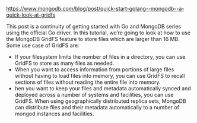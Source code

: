 https://www.mongodb.com/blog/post/quick-start-golang--mongodb--a-quick-look-at-gridfs

This post is a continuity of getting started with Go and MongoDB series using the official Go driver. In this tutorial, we’re going to look at how to use the MongoDB GridFS feature to store files which are larger than 16 MB. Some use case of GridFS are:

- If your filesystem limits the number of files in a directory, you can use GridFS to store as many files as needed.
- When you want to access information from portions of large files without having to load files into memory, you can use GridFS to recall sections of files without reading the entire file into memory.
- hen you want to keep your files and metadata automatically synced and deployed across a number of systems and facilities, you can use GridFS. When using geographically distributed replica sets, MongoDB can distribute files and their metadata automatically to a number of mongod instances and facilities.